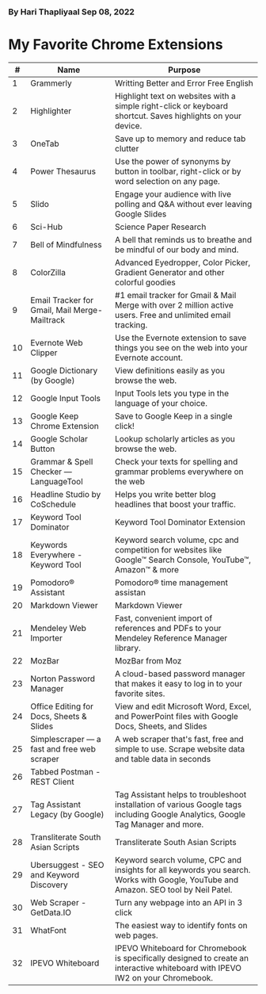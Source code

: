 ### By Hari Thapliyaal Sep 08, 2022

# My Favorite Chrome Extensions

#|Name |Purpose
--|---|---
1|Grammerly|Writting Better and Error Free English
2|Highlighter|Highlight text on websites with a simple right-click or keyboard shortcut. Saves highlights on your device.
3|OneTab|Save up to memory and reduce tab clutter
4|Power Thesaurus|Use the power of synonyms by button in toolbar, right-click or by word selection on any page.
5|Slido|Engage your audience with live polling and Q&A without ever leaving Google Slides
6|Sci-Hub|Science Paper Research
7|Bell of Mindfulness|A bell that reminds us to breathe and be mindful of our body and mind.
8|ColorZilla|Advanced Eyedropper, Color Picker, Gradient Generator and other colorful goodies
9|Email Tracker for Gmail, Mail Merge-Mailtrack|#1 email tracker for Gmail & Mail Merge with over 2 million active users. Free and unlimited email tracking.
10|Evernote Web Clipper|Use the Evernote extension to save things you see on the web into your Evernote account.
11|Google Dictionary (by Google)|View definitions easily as you browse the web.
12|Google Input Tools|Input Tools lets you type in the language of your choice.
13|Google Keep Chrome Extension|Save to Google Keep in a single click!
14|Google Scholar Button|Lookup scholarly articles as you browse the web.
15|Grammar & Spell Checker — LanguageTool|Check your texts for spelling and grammar problems everywhere on the web
16|Headline Studio by CoSchedule|Helps you write better blog headlines that boost your traffic.
17|Keyword Tool Dominator|Keyword Tool Dominator Extension
18|Keywords Everywhere - Keyword Tool|Keyword search volume, cpc and competition for websites like Google™ Search Console, YouTube™, Amazon™ & more
19|Pomodoro® Assistant|Pomodoro® time management assistan
20|Markdown Viewer|Markdown Viewer
21|Mendeley Web Importer|Fast, convenient import of references and PDFs to your Mendeley Reference Manager library.
22|MozBar|MozBar from Moz
23|Norton Password Manager|A cloud-based password manager that makes it easy to log in to your favorite sites.
24|Office Editing for Docs, Sheets & Slides|View and edit Microsoft Word, Excel, and PowerPoint files with Google Docs, Sheets, and Slides
25|Simplescraper — a fast and free web scraper|A web scraper that's fast, free and simple to use. Scrape website data and table data in seconds
26|Tabbed Postman - REST Client|
27|Tag Assistant Legacy (by Google)|Tag Assistant helps to troubleshoot installation of various Google tags including Google Analytics, Google Tag Manager and more.
28|Transliterate South Asian Scripts|Transliterate South Asian Scripts
29|Ubersuggest - SEO and Keyword Discovery|Keyword search volume, CPC and insights for all keywords you search. Works with Google, YouTube and Amazon. SEO tool by Neil Patel.
30|Web Scraper - GetData.IO|Turn any webpage into an API in 3 click
31|WhatFont|The easiest way to identify fonts on web pages.
32|IPEVO Whiteboard|IPEVO Whiteboard for Chromebook is specifically designed to create an interactive whiteboard with IPEVO IW2 on your Chromebook.